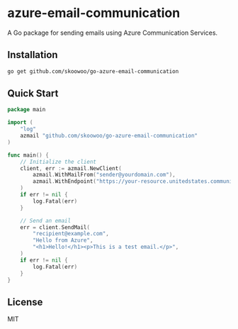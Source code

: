 # azure-email-communication

A Go package for sending emails using Azure Communication Services.

## Installation

```bash
go get github.com/skoowoo/go-azure-email-communication
```

## Quick Start

```go
package main

import (
    "log"
    azmail "github.com/skoowoo/go-azure-email-communication"
)

func main() {
    // Initialize the client
    client, err := azmail.NewClient(
        azmail.WithMailFrom("sender@yourdomain.com"),
        azmail.WithEndpoint("https://your-resource.unitedstates.communication.azure.com", "your-access-key"),
    )
    if err != nil {
        log.Fatal(err)
    }

    // Send an email
    err = client.SendMail(
        "recipient@example.com",
        "Hello from Azure",
        "<h1>Hello!</h1><p>This is a test email.</p>",
    )
    if err != nil {
        log.Fatal(err)
    }
}
```

## License

MIT

